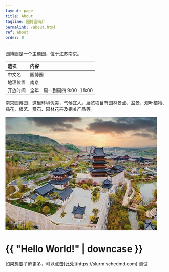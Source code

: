 ```yaml
---
layout: page
title: About
tagline: 园博园简介
permalink: /about.html
ref: about
order: 0
---
```


园博园是一个主题园，位于江苏南京。

|选项     | 内容|
|:-------------|:------------------|
|中文名  | 园博园|
|地理位置 | 南京|
|开放时间  | 全年：周一到周四 9:00-18:00|

南京园博园，这里环境优美，气候宜人。展览项目有园林景点、盆景、观叶植物、插花、根艺、赏石、园林花卉及相关产品等。

![测试图](/images/yuanboyuan.jpeg)


<h1>{{ "Hello World!" | downcase }}</h1>
如果想要了解更多，可以点击[此处](https://slurm.schedmd.com)
测试
